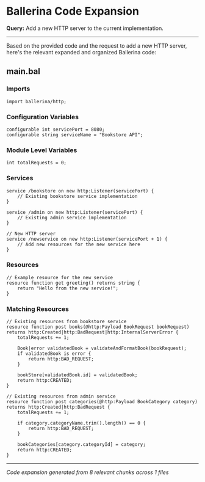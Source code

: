 # Ballerina Code Expansion

**Query:** Add a new HTTP server to the current implementation.

---

Based on the provided code and the request to add a new HTTP server, here's the relevant expanded and organized Ballerina code:

## main.bal

### Imports
```ballerina
import ballerina/http;
```

### Configuration Variables
```ballerina
configurable int servicePort = 8080;
configurable string serviceName = "Bookstore API";
```

### Module Level Variables
```ballerina
int totalRequests = 0;
```

### Services
```ballerina
service /bookstore on new http:Listener(servicePort) {
    // Existing bookstore service implementation
}

service /admin on new http:Listener(servicePort) {
    // Existing admin service implementation
}

// New HTTP server
service /newservice on new http:Listener(servicePort + 1) {
    // Add new resources for the new service here
}
```

### Resources
```ballerina
// Example resource for the new service
resource function get greeting() returns string {
    return "Hello from the new service!";
}
```

### Matching Resources
```ballerina
// Existing resources from bookstore service
resource function post books(@http:Payload BookRequest bookRequest) returns http:Created|http:BadRequest|http:InternalServerError {
    totalRequests += 1;

    Book|error validatedBook = validateAndFormatBook(bookRequest);
    if validatedBook is error {
        return http:BAD_REQUEST;
    }

    bookStore[validatedBook.id] = validatedBook;
    return http:CREATED;
}

// Existing resources from admin service
resource function post categories(@http:Payload BookCategory category) returns http:Created|http:BadRequest {
    totalRequests += 1;

    if category.categoryName.trim().length() == 0 {
        return http:BAD_REQUEST;
    }

    bookCategories[category.categoryId] = category;
    return http:CREATED;
}
```

---

*Code expansion generated from 8 relevant chunks across 1 files*
